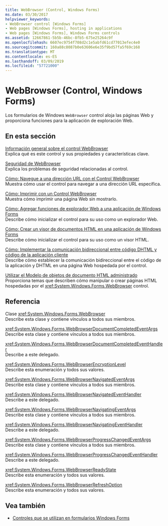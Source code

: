 ```yaml
---
title: WebBrowser (Control, Windows Forms)
ms.date: 03/30/2017
helpviewer_keywords:
- WebBrowser control [Windows Forms]
- Web pages [Windows Forms], hosting in applications
- Web pages [Windows Forms], Windows Forms controls
ms.assetid: 12667861-5b5b-46bc-8fb5-675e25264c9f
ms.openlocfilehash: 6607ec9754f708d2c1e5abfd61cd77013efec4e0
ms.sourcegitcommit: 160a88c8087b0e63606e6e35f9bd57fa5f69c168
ms.translationtype: MT
ms.contentlocale: es-ES
ms.lasthandoff: 03/09/2019
ms.locfileid: "57721000"
---
```

# <a name="webbrowser-control-windows-forms"></a>WebBrowser (Control, Windows Forms)
Los formularios de Windows `WebBrowser` control aloja las páginas Web y proporciona funciones para la aplicación de exploración Web.  
  
## <a name="in-this-section"></a>En esta sección  
 [Información general sobre el control WebBrowser](webbrowser-control-overview.md)  
 Explica qué es este control y sus propiedades y características clave.  
  
 [Seguridad de WebBrowser](webbrowser-security.md)  
 Explica los problemas de seguridad relacionadas al control.  
  
 [Cómo: Navegue a una dirección URL con el Control WebBrowser](how-to-navigate-to-a-url-with-the-webbrowser-control.md)  
 Muestra cómo usar el control para navegar a una dirección URL específica.  
  
 [Cómo: Imprimir con un Control WebBrowser](how-to-print-with-a-webbrowser-control.md)  
 Muestra cómo imprimir una página Web sin mostrarlo.  
  
 [Cómo: Agregar funciones de explorador Web a una aplicación de Windows Forms](how-to-add-web-browser-capabilities-to-a-windows-forms-application.md)  
 Describe cómo inicializar el control para su uso como un explorador Web.  
  
 [Cómo: Crear un visor de documentos HTML en una aplicación de Windows Forms](how-to-create-an-html-document-viewer-in-a-windows-forms-application.md)  
 Describe cómo inicializar el control para su uso como un visor HTML.  
  
 [Cómo: Implementar la comunicación bidireccional entre código DHTML y código de la aplicación cliente](implement-two-way-com-between-dhtml-and-client.md)  
 Describe cómo establecer la comunicación bidireccional entre el código de la aplicación y DHTML en una página Web hospedada por el control.  
  
 [Utilizar el Modelo de objetos de documento HTML administrado](using-the-managed-html-document-object-model.md)  
 Proporciona temas que describen cómo manipular o crear páginas HTML hospedadas por el <xref:System.Windows.Forms.WebBrowser> control.  
  
## <a name="reference"></a>Referencia  
 Clase <xref:System.Windows.Forms.WebBrowser>  
 Describe esta clase y contiene vínculos a todos sus miembros.  
  
 <xref:System.Windows.Forms.WebBrowserDocumentCompletedEventArgs>  
 Describe esta clase y contiene vínculos a todos sus miembros.  
  
 <xref:System.Windows.Forms.WebBrowserDocumentCompletedEventHandler>  
 Describe a este delegado.  
  
 <xref:System.Windows.Forms.WebBrowserEncryptionLevel>  
 Describe esta enumeración y todos sus valores.  
  
 <xref:System.Windows.Forms.WebBrowserNavigatedEventArgs>  
 Describe esta clase y contiene vínculos a todos sus miembros.  
  
 <xref:System.Windows.Forms.WebBrowserNavigatedEventHandler>  
 Describe a este delegado.  
  
 <xref:System.Windows.Forms.WebBrowserNavigatingEventArgs>  
 Describe esta clase y contiene vínculos a todos sus miembros.  
  
 <xref:System.Windows.Forms.WebBrowserNavigatingEventHandler>  
 Describe a este delegado.  
  
 <xref:System.Windows.Forms.WebBrowserProgressChangedEventArgs>  
 Describe esta clase y contiene vínculos a todos sus miembros.  
  
 <xref:System.Windows.Forms.WebBrowserProgressChangedEventHandler>  
 Describe a este delegado.  
  
 <xref:System.Windows.Forms.WebBrowserReadyState>  
 Describe esta enumeración y todos sus valores.  
  
 <xref:System.Windows.Forms.WebBrowserRefreshOption>  
 Describe esta enumeración y todos sus valores.  
  
## <a name="see-also"></a>Vea también
- [Controles que se utilizan en formularios Windows Forms](controls-to-use-on-windows-forms.md)
